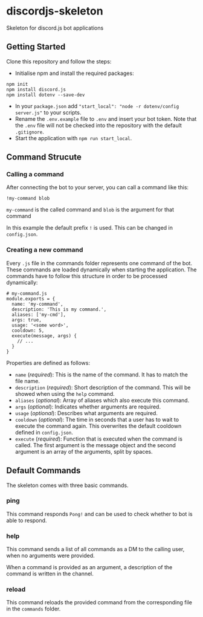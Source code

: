 # discordjs-skeleton
Skeleton for discord.js bot applications

## Getting Started

Clone this repository and follow the steps:
* Initialise npm and install the required packages:
```
npm init
npm install discord.js
npm install dotenv --save-dev
```
* In your `package.json` add `"start_local": "node -r dotenv/config server.js"` to your scripts.
* Rename the `.env.example` file to `.env` and insert your bot token.
  Note that the `.env` file will not be checked into the repository with the default `.gitignore`.
* Start the application with `npm run start_local`.


## Command Strucute

### Calling a command

After connecting the bot to your server, you can call a command like this:

```
!my-command blob

```
`my-command` is the called command and `blob` is the argument for that command

In this example the default prefix `!` is used. This can be changed in `config.json`.

### Creating a new command

Every `.js` file in the commands folder represents one command of the bot.
These commands are loaded dynamically when starting the application.
The commands have to follow this structure in order to be processed dynamically:
```
# my-command.js
module.exports = {
  name: 'my-command',
  description: 'This is my command.',
  aliases: ['my-cmd'],
  args: true,
  usage: '<some word>',
  cooldown: 5,
  execute(message, args) {
    // ...
  }
}
```
Properties are defined as follows:
* `name` (*required*): This is the name of the command. It has to match the file name.
* `description` (*required*): Short description of the command. This will be showed when using the `help` command.
* `aliases` (*optional*): Array of aliases which also execute this command.
* `args` (*optional*): Indicates whether arguments are required.
* `usage` (*optional*): Describes what arguments are required.
* `cooldown` (*optional*): The time in seconds that a user has to wait to execute the command again.
  This overwrites the default cooldown defined in `config.json`.
* `execute` (*required*): Function that is executed when the command is called. The first argument is the message object
  and the second argument is an array of the arguments, split by spaces.
  
## Default Commands

The skeleton comes with three basic commands.

### ping

This command responds `Pong!` and can be used to check whether to bot is able to respond.

### help

This command sends a list of all commands as a DM to the calling user, when no arguments were provided.

When a command is provided as an argument, a description of the command is written in the channel.

### reload

This command reloads the provided command from the corresponding file in the `commands` folder.
